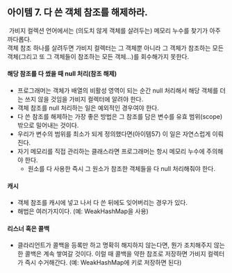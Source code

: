 ## 아이템 7. 다 쓴 객체 참조를 해제하라.
​
가비지 컬렉션 언어에서는 (의도치 않게 객체를 살려두는) 메모리 누수를 찾기가 아주 까다롭다.  
객체 참조 하나를 살려두면 가비지 컬렉터는 그 객체뿐 아니라 그 객체가 참조하는 모든 객체(그리고 또 그 객체들이 참조하는 모든 객체...)를 회수해가지 못한다.
​
#### 해당 참조를 다 썼을 때 null 처리(참조 해제)

-   프로그래머는 객체가 배열의 비활성 영역이 되는 순간 null 처리해서 해당 객체를 더는 쓰지 않을 것임을 가비지 컬렉터에 알려야 한다.
-   객체 참조를 null 처리하는 일은 예외적인 경우여야 한다.
-   다 쓴 참조를 해제하는 가장 좋은 방법은 그 참조를 담은 변수를 유효 범위(scope) 밖으로 밀어내는 것이다.
-   우리가 변수의 범위를 최소가 되게 정의했다면(아이템57) 이 일은 자연스럽게 이뤄진다.
-   자기 메모리를 직접 관리하는 클래스라면 프로그래머는 항시 메모리 누수에 주의해야 한다.
    -   원소를 다 사용한 즉시 그 원소가 참조한 객체들을 다 null 처리해줘야 한다.
​
#### 캐시
-   객체 참조를 캐시에 넣고 나서 다 쓴 뒤에도 잊어버리는 경우가 있다.
-   해법은 여러가지이다. (예: WeakHashMap을 사용)
​
#### 리스너 혹은 콜백
-   클라리언트가 콜백을 등록만 하고 명확히 해지하지 않는다면, 뭔가 조치해주지 않는 한 콜백은 계속 쌓여갈 것이다. 이럴 때 콜백을 약한 참조로 저장하면 가비지 컬렉터가 즉시 수거해간다. (예: WeakHashMap에 키로 저장하면 된다)